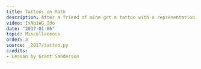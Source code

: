 ```yaml
---
title: Tattoos on Math
description: After a friend of mine got a tattoo with a representation of the cosecant function, it got me thinking about how there's another sense in which this function is a tattoo on math, so to speak.
video: IxNb1WG_Ido
date: "2017-01-06"
topic: Miscellaneous
order: 3
source: _2017/tattoo.py
credits:
- Lesson by Grant Sanderson
---
```


